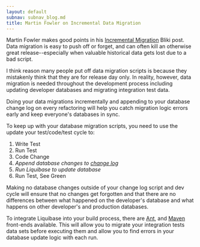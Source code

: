 ```yaml
---
layout: default
subnav: subnav_blog.md
title: Martin Fowler on Incremental Data Migration
---
```


Martin Fowler makes good points in his <a href="http://martinfowler.com/bliki/IncrementalMigration.html" target="_blank">Incremental Migration</a> Bliki post. Data migration is easy to push off or forget, and can often kill an otherwise great release--especially when valuable historical data gets lost due to a bad script.

I think reason many people put off data migration scripts is because they mistakenly think that they are for release day only. In reality, however, data migration is needed throughout the development process including updating developer databases and migrating integration test data.

Doing your data migrations incrementally and appending to your database change log on every refactoring will help you catch migration logic errors early and keep everyone's databases in sync.

To keep up with your database migration scripts, you need to use the update your test/code/test cycle to:

1. Write Test
1. Run Test
1. Code Change
1. *Append database changes to <a href="http://www.liquibase.org/manual/databasechangelog" target="_blank">change log</a>*
1. *Run Liquibase to update database*
1. Run Test, See Green

Making no database changes outside of your change log script and dev cycle will ensure that no changes get forgotten and that there are no differences between what happened on the developer's database and what happens on other developer's and production databases.

To integrate Liquibase into your build process, there are <a href="http://www.liquibase.org/manual/ant" target="_blank">Ant</a>, and <a href="http://www.liquibase.org/manual/maven" target="_blank">Maven</a> front-ends available. This will allow you to migrate your integration tests data sets before executing them and allow you to find errors in your database update logic with each run.<img src="http://feeds.feedburner.com/%7Er/liquibase/%7E4/329863436" alt="" width="1" height="1" />
